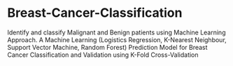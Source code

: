 # Breast-Cancer-Classification
Identify and classify Malignant and Benign patients using Machine Learning Approach.
A Machine Learning (Logistics Regression, K-Nearest Neighbour, Support Vector Machine, Random Forest) Prediction Model for Breast Cancer Classification and Validation using K-Fold Cross-Validation 
